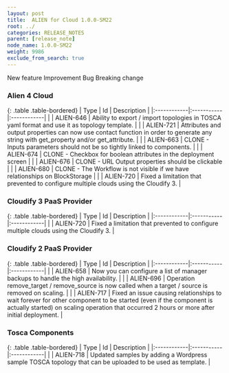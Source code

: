 ```yaml
---
layout: post
title:  ALIEN for Cloud 1.0.0-SM22
root: ../
categories: RELEASE_NOTES
parent: [release_note]
node_name: 1.0.0-SM22
weight: 9986
exclude_from_search: true
---
```





<i class="fa fa-plus text-success"></i> New feature <i class="fa fa-level-up text-primary"></i> Improvement  <i class="fa fa-bug text-danger"></i> Bug <i class="fa fa-exclamation-triangle text-warning"></i> Breaking change


### Alien 4 Cloud



  {: .table .table-bordered}
  | Type        | Id         | Description |
  |:------------|:-----------|:------------|
    |  <i class="fa fa-plus text-success"></i> | ALIEN-646 | Ability to export / import topologies in TOSCA yaml format and use it as topology template.  |
    |  <i class="fa fa-plus text-success"></i> | ALIEN-721 | Attributes and output properties can now use contact function in order to generate any string with get_property and/or get_attribute.  |
        |  <i class="fa fa-level-up text-primary"></i> | ALIEN-663 | CLONE - Inputs parameters should not be so tightly linked to components.  |
    |  <i class="fa fa-level-up text-primary"></i> | ALIEN-674 | CLONE - Checkbox for boolean attributes in the deployment screen  |
    |  <i class="fa fa-level-up text-primary"></i> | ALIEN-676 | CLONE - URL Output properties should be clickable  |
      |  <i class="fa fa-bug text-danger"></i> | ALIEN-680 | CLONE - The Workflow is not visible if we have relationships on BlockStorage  |
    |  <i class="fa fa-bug text-danger"></i> | ALIEN-720 | Fixed a limitation that prevented to configure multiple clouds using the Cloudify 3.  |
  


### Cloudify 3 PaaS Provider



  {: .table .table-bordered}
  | Type        | Id         | Description |
  |:------------|:-----------|:------------|
          |  <i class="fa fa-bug text-danger"></i> | ALIEN-720 | Fixed a limitation that prevented to configure multiple clouds using the Cloudify 3.  |
  


### Cloudify 2 PaaS Provider



  {: .table .table-bordered}
  | Type        | Id         | Description |
  |:------------|:-----------|:------------|
    |  <i class="fa fa-plus text-success"></i> | ALIEN-658 | Now you can configure a list of manager backups to handle the high availability.  |
        |  <i class="fa fa-level-up text-primary"></i> | ALIEN-696 | Operation remove_target / remove_source is now called when a target / source is removed on scaling.  |
      |  <i class="fa fa-bug text-danger"></i> | ALIEN-717 | Fixed an issue causing relationships to wait forever for other component to be started (even if the component is actually started) on scaling operation that occurred 2 hours or more after initial deployment.  |
  


### Tosca Components



  {: .table .table-bordered}
  | Type        | Id         | Description |
  |:------------|:-----------|:------------|
    |  <i class="fa fa-plus text-success"></i> | ALIEN-718 | Updated samples by adding a Wordpress sample TOSCA topology that can be uploaded to be used as template.  |
        


